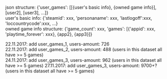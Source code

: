 json structure: {'user_games': [[{user's basic info}, {owned game info}],[user2], [user3], ...]}  
user's basic info: {'steamid': xxx, 'personaname': xxx, 'lastlogoff':xxx,  'loccountrycode':xxx, ...}  
owned game info structure: {'game_count': xxx, 'games': [{'appid': xxx, 'playtime_forever': xxx}, {app2}, {app3}]}  

22.11.2017: add user_games_1, users-amount: 726  
22.11.2017: add user_games_2, users-amount: 488 (users in this dataset all have >= 5 games)  
24.11.2017: add user_games_3, users-amount: 962 (users in this dataset all have >= 5 games)
27.11.2017: add user_games_3, users-amount: 9700+? (users in this dataset all have >= 5 games)
